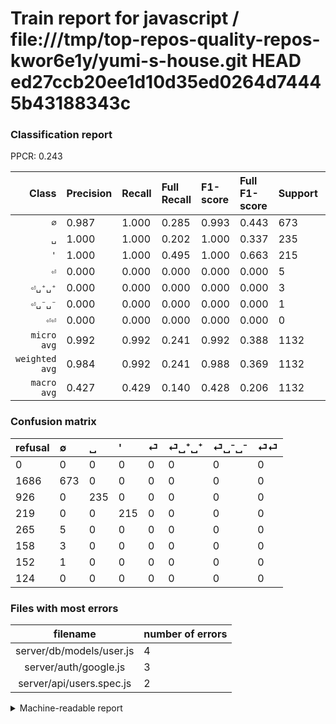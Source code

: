 # Train report for javascript / file:///tmp/top-repos-quality-repos-kwor6e1y/yumi-s-house.git HEAD ed27ccb20ee1d10d35ed0264d74445b43188343c

### Classification report

PPCR: 0.243

| Class | Precision | Recall | Full Recall | F1-score | Full F1-score | Support | Full Support | PPCR |
|------:|:----------|:-------|:------------|:---------|:---------|:--------|:-------------|:-----|
| `∅` | 0.987| 1.000| 0.285| 0.993| 0.443| 673| 2359| 0.285 |
| `␣` | 1.000| 1.000| 0.202| 1.000| 0.337| 235| 1161| 0.202 |
| `'` | 1.000| 1.000| 0.495| 1.000| 0.663| 215| 434| 0.495 |
| `⏎` | 0.000| 0.000| 0.000| 0.000| 0.000| 5| 270| 0.019 |
| `⏎␣⁺␣⁺` | 0.000| 0.000| 0.000| 0.000| 0.000| 3| 161| 0.019 |
| `⏎␣⁻␣⁻` | 0.000| 0.000| 0.000| 0.000| 0.000| 1| 153| 0.007 |
| `⏎⏎` | 0.000| 0.000| 0.000| 0.000| 0.000| 0| 124| 0.000 |
| `micro avg` | 0.992| 0.992| 0.241| 0.992| 0.388| 1132| 4662| 0.243 |
| `weighted avg` | 0.984| 0.992| 0.241| 0.988| 0.369| 1132| 4662| 0.243 |
| `macro avg` | 0.427| 0.429| 0.140| 0.428| 0.206| 1132| 4662| 0.243 |

### Confusion matrix

|refusal|  ∅| ␣| '| ⏎| ⏎␣⁺␣⁺| ⏎␣⁻␣⁻| ⏎⏎| 
|:---|:---|:---|:---|:---|:---|:---|:---|
|0 |0 |0 |0 |0 |0 |0 |0 |
|1686 |673 |0 |0 |0 |0 |0 |0 |
|926 |0 |235 |0 |0 |0 |0 |0 |
|219 |0 |0 |215 |0 |0 |0 |0 |
|265 |5 |0 |0 |0 |0 |0 |0 |
|158 |3 |0 |0 |0 |0 |0 |0 |
|152 |1 |0 |0 |0 |0 |0 |0 |
|124 |0 |0 |0 |0 |0 |0 |0 |

### Files with most errors

| filename | number of errors|
|:----:|:-----|
| server/db/models/user.js | 4 |
| server/auth/google.js | 3 |
| server/api/users.spec.js | 2 |

<details>
    <summary>Machine-readable report</summary>
```json
{
  "cl_report": {"\u0027": {"f1-score": 1.0, "precision": 1.0, "recall": 1.0, "support": 215}, "macro avg": {"f1-score": 0.4276225619399051, "precision": 0.42668621700879766, "recall": 0.42857142857142855, "support": 1132}, "micro avg": {"f1-score": 0.9920494699646644, "precision": 0.9920494699646644, "recall": 0.9920494699646644, "support": 1132}, "weighted avg": {"f1-score": 0.9881006089212836, "precision": 0.9842038589473902, "recall": 0.9920494699646644, "support": 1132}, "\u2205": {"f1-score": 0.9933579335793358, "precision": 0.9868035190615836, "recall": 1.0, "support": 673}, "\u23ce": {"f1-score": 0.0, "precision": 0.0, "recall": 0.0, "support": 5}, "\u23ce\u23ce": {"f1-score": 0.0, "precision": 0.0, "recall": 0.0, "support": 0}, "\u23ce\u2423\u207a\u2423\u207a": {"f1-score": 0.0, "precision": 0.0, "recall": 0.0, "support": 3}, "\u23ce\u2423\u207b\u2423\u207b": {"f1-score": 0.0, "precision": 0.0, "recall": 0.0, "support": 1}, "\u2423": {"f1-score": 1.0, "precision": 1.0, "recall": 1.0, "support": 235}},
  "cl_report_full": {"\u0027": {"f1-score": 0.6625577812018489, "precision": 1.0, "recall": 0.49539170506912444, "support": 434}, "macro avg": {"f1-score": 0.2059787941400065, "precision": 0.42668621700879766, "recall": 0.14044197091246477, "support": 4662}, "micro avg": {"f1-score": 0.38764238867794265, "precision": 0.9920494699646644, "recall": 0.24088374088374087, "support": 4662}, "weighted avg": {"f1-score": 0.3694907743324425, "precision": 0.8414563495208657, "recall": 0.24088374088374087, "support": 4662}, "\u2205": {"f1-score": 0.44261756001315367, "precision": 0.9868035190615836, "recall": 0.28529037727850787, "support": 2359}, "\u23ce": {"f1-score": 0.0, "precision": 0.0, "recall": 0.0, "support": 270}, "\u23ce\u23ce": {"f1-score": 0.0, "precision": 0.0, "recall": 0.0, "support": 124}, "\u23ce\u2423\u207a\u2423\u207a": {"f1-score": 0.0, "precision": 0.0, "recall": 0.0, "support": 161}, "\u23ce\u2423\u207b\u2423\u207b": {"f1-score": 0.0, "precision": 0.0, "recall": 0.0, "support": 153}, "\u2423": {"f1-score": 0.336676217765043, "precision": 1.0, "recall": 0.20241171403962102, "support": 1161}},
  "ppcr": 0.24281424281424283
}
```
</details>
